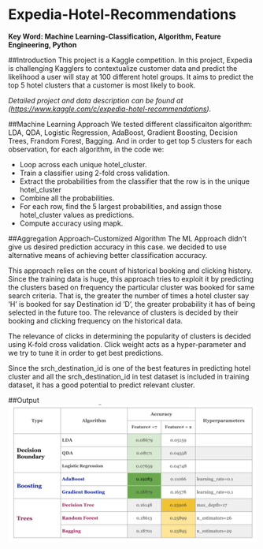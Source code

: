 # Expedia-Hotel-Recommendations
**Key Word: Machine Learning-Classification, Algorithm, Feature Engineering, Python**

##Introduction
This project is a Kaggle competition. In this project, Expedia is challenging Kagglers to contextualize customer data and predict the likelihood a user will stay at 100 different hotel groups. It aims to predict the top 5 hotel clusters that a customer is most likely to book.

_Detailed project and data description can be found at (https://www.kaggle.com/c/expedia-hotel-recommendations)._

##Machine Learning Approach
We tested different classificaiton algorithm: LDA, QDA, Logistic Regression, AdaBoost, Gradient Boosting, Decision Trees, Frandom Forest, Bagging. And in order to get top 5 clusters for each observation, for each algorithm, in the code we: 

* Loop across each unique hotel_cluster.
* Train a classifier using 2-fold cross validation.
* Extract the probabilities from the classifier that the row is in the unique hotel_cluster
* Combine all the probabilities.
* For each row, find the 5 largest probabilities, and assign those hotel_cluster values as predictions.
* Compute accuracy using mapk.

##Aggregation Approach-Customized Algorithm
The ML Approach didn't give us desired prediction accuracy in this case. we decided to use alternative means of achieving better classification accuracy. 

This approach relies on the count of historical booking and clicking history. Since the training data is huge, this approach tries to exploit it by predicting the clusters based on frequency the particular cluster was booked for same search criteria. That is, the greater the number of times a hotel cluster say ‘H’ is booked for say Destination id ’D’, the greater probability it has of being selected in the future too. The relevance of clusters is decided by their booking and clicking frequency on the historical data.

The relevance of clicks in determining the popularity of clusters is decided using K-fold cross validation. Click weight acts as a hyper-parameter and we try to tune it in order to get best predictions.

Since the srch_destination_id is one of the best features in predicting hotel cluster and all the srch_destination_id in test dataset is included in training dataset, it has a good potential to predict relevant cluster.

##Output
![alt tag](https://github.com/qianmx/Expedia-Hotel-Recommendations/blob/master/pic/model_ouput.png)



